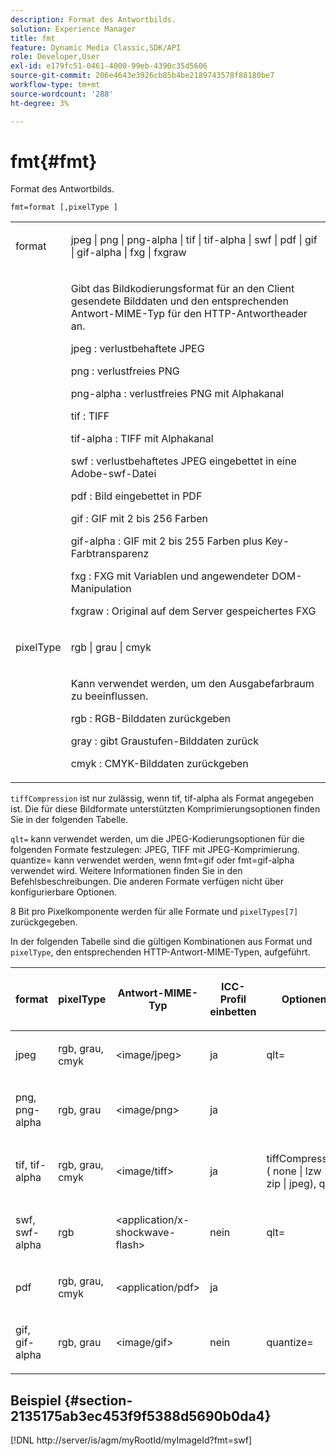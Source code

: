 ```yaml
---
description: Format des Antwortbilds.
solution: Experience Manager
title: fmt
feature: Dynamic Media Classic,SDK/API
role: Developer,User
exl-id: e179fc51-0461-4000-99eb-4390c35d5606
source-git-commit: 206e4643e3926cb85b4be2189743578f88180be7
workflow-type: tm+mt
source-wordcount: '288'
ht-degree: 3%

---
```


# fmt{#fmt}

Format des Antwortbilds.

`fmt=format [,pixelType ]`

<table id="simpletable_66FAABB7BD7A4BBB815A570BEA4C1AE8"> 
 <tr class="strow"> 
  <td class="stentry"> <p><span class="codeph"> <span class="varname"> format</span> </span> </p></td> 
  <td class="stentry"> <p><span class="codeph"> jpeg | png | png-alpha | tif | tif-alpha | swf | pdf | gif | gif-alpha | fxg | fxgraw</span> </p></td> 
 </tr> 
 <tr class="strow"> 
  <td class="stentry"></td> 
  <td class="stentry"> <p> Gibt das Bildkodierungsformat für an den Client gesendete Bilddaten und den entsprechenden Antwort-MIME-Typ für den HTTP-Antwortheader an. </p> <p> <span class="codeph"> jpeg </span>: verlustbehaftete JPEG </p> <p> <span class="codeph"> png </span>: verlustfreies PNG </p> <p> <span class="codeph"> png-alpha </span>: verlustfreies PNG mit Alphakanal </p> <p> <span class="codeph"> tif </span>: TIFF </p> <p> <span class="codeph"> tif-alpha </span>: TIFF mit Alphakanal </p> <p> <span class="codeph"> swf </span>: verlustbehaftetes JPEG eingebettet in eine Adobe-swf-Datei </p> <p> <span class="codeph"> pdf </span>: Bild eingebettet in PDF </p> <p> <span class="codeph"> gif </span>: GIF mit 2 bis 256 Farben </p> <p> <span class="codeph"> gif-alpha </span>: GIF mit 2 bis 255 Farben plus Key-Farbtransparenz </p> <p> <span class="codeph"> fxg </span>: FXG mit Variablen und angewendeter DOM-Manipulation </p> <p> <span class="codeph"> fxgraw </span>: Original auf dem Server gespeichertes FXG </p> </td> 
 </tr> 
 <tr class="strow"> 
  <td class="stentry"> <p><span class="codeph"> <span class="varname"> pixelType</span> </span> </p></td> 
  <td class="stentry"> <p><span class="codeph"> rgb | grau | cmyk</span> </p></td> 
 </tr> 
 <tr class="strow"> 
  <td class="stentry"></td> 
  <td class="stentry"> <p> Kann verwendet werden, um den Ausgabefarbraum zu beeinflussen. </p> <p> <span class="codeph"> rgb </span>: RGB-Bilddaten zurückgeben </p> <p> <span class="codeph"> gray </span>: gibt Graustufen-Bilddaten zurück </p> <p> <span class="codeph"> cmyk </span>: CMYK-Bilddaten zurückgeben </p> </td> 
 </tr> 
</table>

`tiffCompression` ist nur zulässig, wenn tif, tif-alpha als Format angegeben ist. Die für diese Bildformate unterstützten Komprimierungsoptionen finden Sie in der folgenden Tabelle.

`qlt=` kann verwendet werden, um die JPEG-Kodierungsoptionen für die folgenden Formate festzulegen: JPEG, TIFF mit JPEG-Komprimierung. quantize= kann verwendet werden, wenn fmt=gif oder fmt=gif-alpha verwendet wird. Weitere Informationen finden Sie in den Befehlsbeschreibungen. Die anderen Formate verfügen nicht über konfigurierbare Optionen.

8 Bit pro Pixelkomponente werden für alle Formate und `pixelTypes[7]` zurückgegeben.

In der folgenden Tabelle sind die gültigen Kombinationen aus Format und `pixelType`, den entsprechenden HTTP-Antwort-MIME-Typen, aufgeführt.

<table id="table_54AFE58185004C74971EFBA845E177B6"> 
 <thead> 
  <tr> 
   <th colname="col1" class="entry"> <p><span class="varname"> format</span> </p> </th> 
   <th colname="col2" class="entry"> <p><span class="varname"> pixelType</span> </p> </th> 
   <th colname="col3" class="entry"> <p>Antwort-MIME-Typ </p> </th> 
   <th colname="col4" class="entry"> <p>ICC-Profil einbetten </p> </th> 
   <th colname="col5" class="entry"> <p>Optionen </p> </th> 
  </tr> 
 </thead>
 <tbody> 
  <tr> 
   <td> <p>jpeg </p> </td> 
   <td> <p>rgb, grau, cmyk </p> </td> 
   <td> <p>&lt;image/jpeg&gt; </p> </td> 
   <td> <p>ja </p> </td> 
   <td> <p><span class="codeph"> qlt=</span> </p> </td> 
  </tr> 
  <tr> 
   <td> <p>png, png-alpha </p> </td> 
   <td> <p>rgb, grau </p> </td> 
   <td> <p>&lt;image/png&gt; </p> </td> 
   <td> <p>ja </p> </td> 
   <td> <p> </p> </td> 
  </tr> 
  <tr> 
   <td> <p>tif, tif-alpha </p> </td> 
   <td> <p>rgb, grau, cmyk </p> </td> 
   <td> <p>&lt;image/tiff&gt; </p> </td> 
   <td> <p>ja </p> </td> 
   <td> <p><span class="codeph"> <span class="varname"> tiffCompression</span> ( none | lzw | zip | jpeg), qlt=</span> </p> </td> 
  </tr> 
  <tr> 
   <td> <p>swf, swf-alpha </p> </td> 
   <td> <p>rgb </p> </td> 
   <td> <p>&lt;application/x-shockwave-flash&gt; </p> </td> 
   <td> <p>nein </p> </td> 
   <td> <p><span class="codeph"> qlt= </span> </p> </td> 
  </tr> 
  <tr> 
   <td> <p>pdf </p> </td> 
   <td> <p>rgb, grau, cmyk </p> </td> 
   <td> <p>&lt;application/pdf&gt; </p> </td> 
   <td> <p>ja </p> </td> 
   <td> <p> </p> </td> 
  </tr> 
  <tr> 
   <td> <p>gif, gif-alpha </p> </td> 
   <td> <p>rgb, grau </p> </td> 
   <td> <p>&lt;image/gif&gt; </p> </td> 
   <td> <p>nein </p> </td> 
   <td> <p><span class="codeph"> quantize=</span> </p> </td> 
  </tr> 
 </tbody> 
</table>

## Beispiel {#section-2135175ab3ec453f9f5388d5690b0da4}

[!DNL http://server/is/agm/myRootId/myImageId?fmt=swf]
